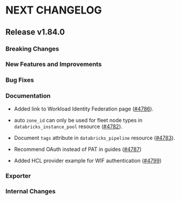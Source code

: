 # NEXT CHANGELOG

## Release v1.84.0

### Breaking Changes

### New Features and Improvements

### Bug Fixes

### Documentation
 * Added link to Workload Identity Federation page ([#4786](https://github.com/databricks/terraform-provider-databricks/pull/4786)).

 * auto `zone_id` can only be used for fleet node types in `databricks_instance_pool` resource ([#4782](https://github.com/databricks/terraform-provider-databricks/pull/4782)).
 * Document `tags` attribute in `databricks_pipeline` resource ([#4783](https://github.com/databricks/terraform-provider-databricks/pull/4783)).
 * Recommend OAuth instead of PAT in guides ([#4787](https://github.com/databricks/terraform-provider-databricks/pull/4787))
 * Added HCL provider example for WIF authentication ([#4799](https://github.com/databricks/terraform-provider-databricks/pull/4799))

### Exporter

### Internal Changes
